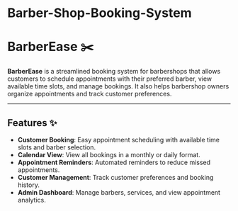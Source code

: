 # Barber-Shop-Booking-System

# BarberEase ✂️

**BarberEase** is a streamlined booking system for barbershops that allows customers to schedule appointments with their preferred barber, view available time slots, and manage bookings. It also helps barbershop owners organize appointments and track customer preferences.

---

## Features ✨
- **Customer Booking**: Easy appointment scheduling with available time slots and barber selection.
- **Calendar View**: View all bookings in a monthly or daily format.
- **Appointment Reminders**: Automated reminders to reduce missed appointments.
- **Customer Management**: Track customer preferences and booking history.
- **Admin Dashboard**: Manage barbers, services, and view appointment analytics.
